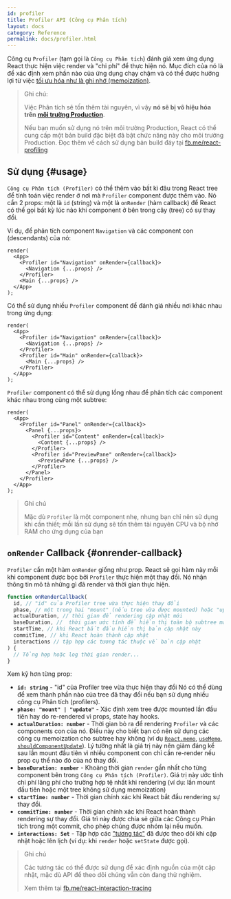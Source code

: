 ```yaml
---
id: profiler
title: Profiler API (Công cụ Phân tích)
layout: docs
category: Reference
permalink: docs/profiler.html
---
```


Công cụ `Profiler` (tạm gọi là `Công cụ Phân tích`) đánh giá xem ứng dụng React thực hiện việc render và "chi phí" để thực hiện nó. 
Mục đích của nó là để xác định xem phần nào của ứng dụng chạy chậm và có thể được hưởng lợi từ việc [tối ưu hóa như là ghi nhớ (memoization)](/docs/hooks-faq.html#how-to-memoize-calculations).

> Ghi chú:
>
> Việc Phân tích sẽ tốn thêm tài nguyên, vì vậy **nó sẽ bị vô hiệu hóa trên [môi trường Production](/docs/optimizing-performance.html#use-the-production-build)**.
>
> Nếu bạn muốn sử dụng nó trên môi trường Production, React có thể cung cấp một bản build đặc biệt đã bật chức năng này cho môi trường Production.
> Đọc thêm về cách sử dụng bản build đáy tại [fb.me/react-profiling](https://fb.me/react-profiling)

## Sử dụng {#usage}

`Công cụ Phân tích (Profiler)` có thể thêm vào bất kì đâu trong React tree để tính toán việc render ở nơi mà `Profiler` component được thêm vào.
Nó cần 2 props: một là `id` (string) và một là `onRender` (hàm callback) để React có thể gọi bất kỳ lúc nào khi component ở bên trong cây (tree) có sự thay đổi.

Ví dụ, để phân tích component `Navigation` và các component con (descendants) của nó:

```js{3}
render(
  <App>
    <Profiler id="Navigation" onRender={callback}>
      <Navigation {...props} />
    </Profiler>
    <Main {...props} />
  </App>
);
```

Có thể sử dụng nhiều `Profiler` component để đánh giá nhiều nơi khác nhau trong ứng dụng:
```js{3,6}
render(
  <App>
    <Profiler id="Navigation" onRender={callback}>
      <Navigation {...props} />
    </Profiler>
    <Profiler id="Main" onRender={callback}>
      <Main {...props} />
    </Profiler>
  </App>
);
```

`Profiler` component có thể sử dụng lồng nhau để phân tích các component khác nhau trong cùng một subtree:
```js{3,5,8}
render(
  <App>
    <Profiler id="Panel" onRender={callback}>
      <Panel {...props}>
        <Profiler id="Content" onRender={callback}>
          <Content {...props} />
        </Profiler>
        <Profiler id="PreviewPane" onRender={callback}>
          <PreviewPane {...props} />
        </Profiler>
      </Panel>
    </Profiler>
  </App>
);
```

> Ghi chú
>
> Mặc dù `Profiler` là một component nhẹ, nhưng bạn chỉ nên sử dụng khi cần thiết; mỗi lần sử dụng sẽ tốn thêm tài nguyên CPU và bộ nhớ RAM cho ứng dụng của bạn

## `onRender` Callback {#onrender-callback}

`Profiler` cần một hàm `onRender` giống như prop.
React sẽ gọi hàm này mỗi khi component được bọc bởi `Profiler` thực hiện một thay đổi.
Nó nhận thông tin mô tả những gì đã render và thời gian thực hiện.

```js
function onRenderCallback(
  id, // "id" của Profiler tree vừa thực hiện thay đổi
  phase, // một trong hai "mount" (nếu tree vừa được mounted) hoặc "update" (nếu nó re-rendered)
  actualDuration, // thời gian để rendering cập nhật mới
  baseDuration, //  thời gian ước tính để hiển thị toàn bộ subtree mà không cần ghi nhớ
  startTime, // khi React bắt đầu hiển thị bản cập nhật này
  commitTime, // khi React hoàn thành cập nhật
  interactions // tập hợp các tương tác thuộc về bản cập nhật
) {
  // Tổng hợp hoặc log thời gian render...
}
```

Xem kỹ hơn từng prop:

* **`id: string`** - 
"id" của Profiler tree vừa thực hiện thay đổi
Nó có thể dùng để xem thành phần nào của tree đã thay đổi nếu bạn sử dụng nhiều công cụ Phân tích (profilers).
* **`phase: "mount" | "update"`** -
Xác định xem tree được mounted lần đầu tiên hay do re-rendered vì props, state hay hooks.
* **`actualDuration: number`** -
Thời gian bỏ ra để rendering `Profiler` và các components con của nó.
Điều này cho biết bạn có nên sử dụng các công cụ memoization cho subtree hay không (ví dụ [`React.memo`](/docs/react-api.html#reactmemo), [`useMemo`](/docs/hooks-reference.html#usememo), [`shouldComponentUpdate`](/docs/hooks-faq.html#how-do-i-implement-shouldcomponentupdate)).
Lý tưởng nhất là giá trị này nên giảm đáng kể sau lần mount đầu tiên vì nhiều component con chỉ cần re-render nếu prop cụ thể nào đó của nó thay đổi.
* **`baseDuration: number`** -
Khoảng thời gian `render` gần nhất cho từng component bên trong `Công cụ Phân tích (Profiler)`.
Giá trị này ước tính chi phí lãng phí cho trường hợp tệ nhất khi rendering (ví dụ: lần mount đầu tiên hoặc một tree không sử dụng memoization)
* **`startTime: number`** -
Thời gian chính xác khi React bắt đầu rendering sự thay đổi.
* **`commitTime: number`** -
Thời gian chính xác khi React hoàn thành rendering sự thay đổi.
Giá trì này được chia sẻ giữa các Công cụ Phân tích trong một commit, cho phép chúng được nhóm lại nếu muốn.
* **`interactions: Set`** -
Tập hợp các ["tương tác"](https://fb.me/react-interaction-tracing) đã được theo dõi khi cập nhật hoặc lên lịch (ví dụ: khi `render` hoặc `setState` được gọi).

> Ghi chú
>
> Các tương tác có thể được sử dụng để xác định nguồn của một cập nhật, mặc dù API để theo dõi chúng vẫn còn đang thử nghiệm.
>
> Xem thêm tại [fb.me/react-interaction-tracing](https://fb.me/react-interaction-tracing)
